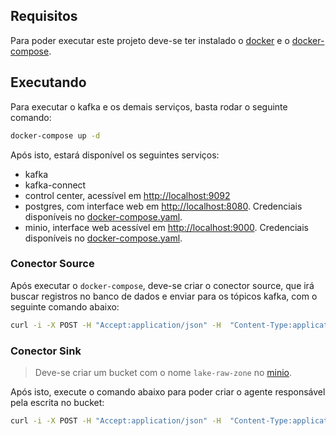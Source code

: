 ## Requisitos
Para poder executar este projeto deve-se ter instalado o [docker](https://www.docker.com/) e o 
[docker-compose](https://docs.docker.com/compose/).

## Executando

Para executar o kafka e os demais serviços, basta rodar o seguinte comando:
```bash
docker-compose up -d 
```

Após isto, estará disponível os seguintes serviços:
- kafka
- kafka-connect
- control center, acessível em [http://localhost:9092](http://localhost:9021)
- postgres, com interface web em [http://localhost:8080](http://localhost:8080). Credenciais disponíveis no [docker-compose.yaml](docker-compose.yaml).
- minio, interface web acessível em  [http://localhost:9000](http://localhost:8080). Credenciais disponíveis no [docker-compose.yaml](docker-compose.yaml).

### Conector Source
Após executar o `docker-compose`, deve-se criar o conector source, que irá buscar registros no banco de dados e 
enviar para os tópicos kafka, com o seguinte comando abaixo:
```bash
curl -i -X POST -H "Accept:application/json" -H  "Content-Type:application/json" http://localhost:8083/connectors/ -d @connect-source.json 
```

### Conector Sink
> Deve-se criar um bucket com o nome `lake-raw-zone` no [minio](http://localhost:9001).

Após isto, execute o comando abaixo para poder criar o agente responsável pela escrita no bucket:
```bash
curl -i -X POST -H "Accept:application/json" -H  "Content-Type:application/json" http://localhost:8083/connectors/ -d @connect-sink.json 
```
